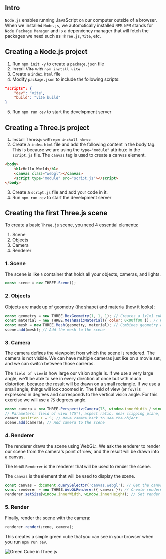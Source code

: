 ## Intro
`Node.js` enables running JavaScript on our computer outside of a browser. 
When we installed `Node.js`, we automatically installed `NPM`. `NPM` stands for `Node Package Manager` and is a dependency manager that will fetch the packages we need such as `Three.js`, `Vite`, etc.

## Creating a Node.js project
1. Run `npm init -y` to create a `package.json` file
2. Install Vite with `npm install vite`
3. Create a `index.html` file
4. Modify `package.json` to include the following scripts:
```json
"scripts": {
    "dev": "vite",
    "build": "vite build"
}
```
5. Run `npm run dev` to start the development server

## Creating a Three.js project
1. Install Three.js with `npm install three`
2. Create a `index.html` file and add the following content in the body tag:
   This is because we are using the `type="module"` attribute in the `script.js` file.
   The `canvas` tag is used to create a canvas element.
```html
<body>
    <h1>Hello World</h1>
    <canvas class="webgl"></canvas>
    <script type="module" src="script.js"></script>
</body>
```
3. Create a `script.js` file and add your code in it.
4. Run `npm run dev` to start the development server


## Creating the first Three.js scene

To create a basic `Three.js` scene, you need 4 essential elements:
1. Scene
2. Objects
3. Camera
4. Renderer

### 1. Scene
The scene is like a container that holds all your objects, cameras, and lights.
```javascript
const scene = new THREE.Scene();
```

### 2. Objects
Objects are made up of geometry (the shape) and material (how it looks):
```javascript
const geometry = new THREE.BoxGeometry(1, 1, 1); // Creates a 1x1x1 cube
const material = new THREE.MeshBasicMaterial({ color: 0x00ff00 }); // Green color
const mesh = new THREE.Mesh(geometry, material); // Combines geometry and material
scene.add(mesh); // Add the mesh to the scene
```

### 3. Camera
The camera defines the viewpoint from which the scene is rendered. The camera is not visible. We can have multiple cameras just like on a movie set, and we can switch between those cameras.

The `field of view` is how large our vision angle is. If we use a very large angle, we'll be able to see in every direction at once but with much distortion, because the result will be drawn on a small rectangle. If we use a small angle, things will look zoomed in. The field of view (or `fov`) is expressed in degrees and corresponds to the vertical vision angle. For this exercise we will use a `75` degrees angle.

```javascript
const camera = new THREE.PerspectiveCamera(75, window.innerWidth / window.innerHeight, 0.1, 100);
// Parameters: field of view (75°), aspect ratio, near clipping plane, far clipping plane
camera.position.z = 5; // Move camera back to see the object
scene.add(camera); // Add camera to the scene
```

### 4. Renderer
The renderer draws the scene using WebGL:.
We ask the renderer to render our scene from the camera's point of view, and the result will be drawn into a canvas.

The `WebGLRenderer` is the renderer that will be used to render the scene.

The `canvas` is the element that will be used to display the scene.

```javascript
const canvas = document.querySelector('canvas.webgl'); // Get the canvas element
const renderer = new THREE.WebGLRenderer({ canvas }); // Create renderer
renderer.setSize(window.innerWidth, window.innerHeight); // Set render size
```

### 5. Render
Finally, render the scene with the camera:
```javascript
renderer.render(scene, camera);
```

This creates a simple green cube that you can see in your browser when you run `npm run dev`.

![Green Cube in Three.js](static/Screenshot%202025-05-29%20222930.png)
